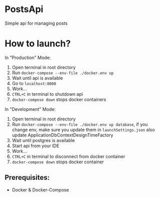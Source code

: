 
# PostsApi

Simple api for managing posts

# How to launch?

In "Production" Mode:
1. Open terminal in root directory
2. Run `docker-compose --env-file ./docker.env up`
3. Wait until api is available
4. Go to `localhost:8000`
5. Work...
6. `CTRL+C` in terminal to shutdown api
7. `docker-compose down` stops docker containers

In "Development" Mode:
1. Open terminal in root directory
2. Run `docker-compose --env-file ./docker.env up database`,
   if you change env, make sure you update them in `launchSettings.json` also update ApplicationDbContextDesignTimeFactory
3. Wait until postgres is available
4. Start api from your IDE
5. Work...
6. `CTRL+C` in terminal to disconnect from docker container
7. `docker-compose down` stops docker container

## Prerequisites:

- Docker & Docker-Compose

